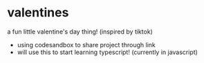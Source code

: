 # valentines
a fun little valentine's day thing!
(inspired by tiktok)

* using codesandbox to share project through link
* will use this to start learning typescript! (currently in javascript)
